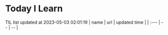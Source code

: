 # Today I Learn 
TIL list updated at 2023-05-03 02:01:19
| name | url | updated time |
| :--- | -- | -- |

